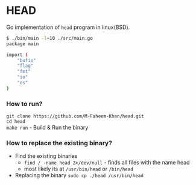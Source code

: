 # HEAD

Go implementation of `head` program in linux(BSD). 

```bash
$ ./bin/main -l=10 ./src/main.go
package main

import (
	"bufio"
	"flag"
	"fmt"
	"io"
	"os"
)
```

### How to run?
`git clone https://github.com/M-Faheem-Khan/head.git`  
`cd head`  
`make run` - Build & Run the binary  

### How to replace the existing binary?
- Find the existing binaries
  - `find / -name head 2>/dev/null` - finds all files with the name head
  - most likely its at `/usr/bin/head` or `/bin/head`
- Replacing the binary `sudo cp ./head /usr/bin/head`

[//]: # (EOF)